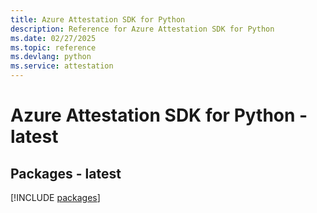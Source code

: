 ```yaml
---
title: Azure Attestation SDK for Python
description: Reference for Azure Attestation SDK for Python
ms.date: 02/27/2025
ms.topic: reference
ms.devlang: python
ms.service: attestation
---
```

# Azure Attestation SDK for Python - latest
## Packages - latest
[!INCLUDE [packages](attestation-index.md)]